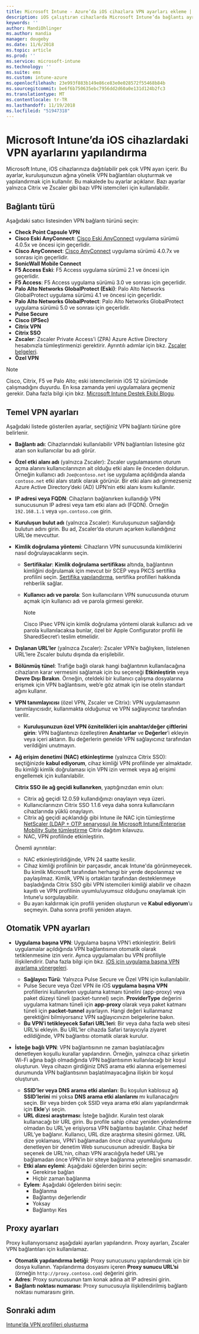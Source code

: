 ```yaml
---
title: Microsoft Intune - Azure’da iOS cihazlara VPN ayarları ekleme | Microsoft Docs
description: iOS çalıştıran cihazlarda Microsoft Intune’da bağlantı ayrıntıları, kimlik doğrulama yöntemleri ve temel ayarlarda bölünmüş tünel; tanımlayıcı ile özel VPN ayarları ve anahtar-değer çiftleri; Safari URL’lerini içeren uygulama başına VPN ayarları, SSID veya DNS arama etki alanları ile isteğe bağlı VPN’ler; bir yapılandırma betiği, IP veya FQDN adresini içeren proxy ayarları ile TCP bağlantı noktası dahil olmak üzere sanal özel ağ (VPN) yapılandırma ayarlarını kullanarak bir VPN yapılandırma profili ekleyin veya oluşturun.
keywords: ''
author: MandiOhlinger
ms.author: mandia
manager: dougeby
ms.date: 11/6/2018
ms.topic: article
ms.prod: ''
ms.service: microsoft-intune
ms.technology: ''
ms.suite: ems
ms.custom: intune-azure
ms.openlocfilehash: 23e993f883b149e86ce83e0e028572f55468b84b
ms.sourcegitcommit: be6f6b750635ebc7956dd2d60a0e131d124b2fc3
ms.translationtype: MT
ms.contentlocale: tr-TR
ms.lasthandoff: 11/19/2018
ms.locfileid: "51947318"
---
```

# <a name="configure-vpn-settings-on-ios-devices-in-microsoft-intune"></a>Microsoft Intune’da iOS cihazlardaki VPN ayarlarını yapılandırma

Microsoft Intune, iOS cihazlarınıza dağıtılabilir pek çok VPN ayarı içerir. Bu ayarlar, kuruluşunuzun ağına yönelik VPN bağlantıları oluşturmak ve yapılandırmak için kullanılır. Bu makalede bu ayarlar açıklanır. Bazı ayarlar yalnızca Citrix ve Zscaler gibi bazı VPN istemcileri için kullanılabilir.

## <a name="connection-type"></a>Bağlantı türü

Aşağıdaki satıcı listesinden VPN bağlantı türünü seçin:

- **Check Point Capsule VPN**
- **Cisco Eski AnyConnect**: [Cisco Eski AnyConnect](https://itunes.apple.com/app/cisco-legacy-anyconnect/id392790924) uygulama sürümü 4.0.5x ve öncesi için geçerlidir.
- **Cisco AnyConnect**: [Cisco AnyConnect](https://itunes.apple.com/app/cisco-anyconnect/id1135064690) uygulama sürümü 4.0.7x ve sonrası için geçerlidir.
- **SonicWall Mobile Connect**
- **F5 Access Eski**: F5 Access uygulama sürümü 2.1 ve öncesi için geçerlidir.
- **F5 Access**: F5 Access uygulama sürümü 3.0 ve sonrası için geçerlidir.
- **Palo Alto Networks GlobalProtect (Eski)**: Palo Alto Networks GlobalProtect uygulama sürümü 4.1 ve öncesi için geçerlidir.
- **Palo Alto Networks GlobalProtect**: Palo Alto Networks GlobalProtect uygulama sürümü 5.0 ve sonrası için geçerlidir.
- **Pulse Secure**
- **Cisco (IPSec)**
- **Citrix VPN**
- **Citrix SSO**
- **Zscaler**: Zscaler Private Access’i (ZPA) Azure Active Directory hesabınızla tümleştirmenizi gerektirir. Ayrıntılı adımlar için bkz. [Zscaler belgeleri](https://help.zscaler.com/zpa/configuration-example-microsoft-azure-ad#Azure_UserSSO). 
- **Özel VPN**

> [!NOTE]
> Cisco, Citrix, F5 ve Palo Alto; eski istemcilerinin iOS 12 sürümünde çalışmadığını duyurdu. En kısa zamanda yeni uygulamalara geçmeniz gerekir. Daha fazla bilgi için bkz. [Microsoft Intune Destek Ekibi Blogu](https://go.microsoft.com/fwlink/?linkid=2013806&clcid=0x409).

## <a name="base-vpn-settings"></a>Temel VPN ayarları

Aşağıdaki listede gösterilen ayarlar, seçtiğiniz VPN bağlantı türüne göre belirlenir.  

- **Bağlantı adı**: Cihazlarındaki kullanılabilir VPN bağlantıları listesine göz atan son kullanıcılar bu adı görür.
- **Özel etki alanı adı** (yalnızca Zscaler): Zscaler uygulamasının oturum açma alanını kullanıcılarınızın ait olduğu etki alanı ile önceden doldurun. Örneğin kullanıcı adı `Joe@contoso.net` ise uygulama açıldığında alanda `contoso.net` etki alanı statik olarak görünür. Bir etki alanı adı girmezseniz Azure Active Directory’deki (AD) UPN’nin etki alanı kısmı kullanılır.
- **IP adresi veya FQDN**: Cihazların bağlanırken kullandığı VPN sunucusunun IP adresi veya tam etki alanı adı (FQDN). Örneğin `192.168.1.1` veya `vpn.contoso.com` girin.
- **Kuruluşun bulut adı** (yalnızca Zscaler): Kuruluşunuzun sağlandığı bulutun adını girin. Bu ad, Zscaler’da oturum açarken kullandığınız URL’de mevcuttur.  
- **Kimlik doğrulama yöntemi**: Cihazların VPN sunucusunda kimliklerini nasıl doğrulayacaklarını seçin. 
  - **Sertifikalar**: **Kimlik doğrulama sertifikası** altında, bağlantının kimliğini doğrulamak için mevcut bir SCEP veya PKCS sertifika profilini seçin. [Sertifika yapılandırma](certificates-configure.md), sertifika profilleri hakkında rehberlik sağlar.
  - **Kullanıcı adı ve parola**: Son kullanıcıların VPN sunucusunda oturum açmak için kullanıcı adı ve parola girmesi gerekir.  

    > [!NOTE]
    > Cisco IPsec VPN için kimlik doğrulama yöntemi olarak kullanıcı adı ve parola kullanılacaksa bunlar, özel bir Apple Configurator profili ile SharedSecret’ı teslim etmelidir.

- **Dışlanan URL’ler** (yalnızca Zscaler): Zscaler VPN’e bağlıyken, listelenen URL’lere Zscaler bulutu dışında da erişilebilir. 

- **Bölünmüş tünel**: Trafiğe bağlı olarak hangi bağlantının kullanılacağına cihazların karar vermesini sağlamak için bu seçeneği **Etkinleştirin** veya **Devre Dışı Bırakın**. Örneğin, oteldeki bir kullanıcı çalışma dosyalarına erişmek için VPN bağlantısını, web’e göz atmak için ise otelin standart ağını kullanır.

- **VPN tanımlayıcısı** (özel VPN, Zscaler ve Citrix): VPN uygulamasının tanımlayıcısıdır, kullanmakta olduğunuz ve VPN sağlayıcınız tarafından verilir.
  - **Kuruluşunuzun özel VPN öznitelikleri için anahtar/değer çiftlerini girin**: VPN bağlantınızı özelleştiren **Anahtarlar** ve **Değerler**’i ekleyin veya içeri aktarın. Bu değerlerin genelde VPN sağlayıcınız tarafından verildiğini unutmayın.

- **Ağ erişim denetimi (NAC) etkinleştirme** (yalnızca Citrix SSO): seçtiğinizde **kabul ediyorum**, cihaz kimliği VPN profilinde yer almaktadır. Bu kimliği kimlik doğrulaması için VPN izin vermek veya ağ erişimi engellemek için kullanılabilir.

  **Citrix SSO ile ağ geçidi kullanırken**, yaptığınızdan emin olun:

  - Citrix ağ geçidi 12.0.59 kullandığınızı onaylayın veya üzeri.
  - Kullanıcılarınızın Citrix SSO 1.1.6 veya daha sonra kullanıcıların cihazlarında yüklü onaylayın.
  - Citrix ağ geçidi açıklandığı gibi Intune ile NAC için tümleştirme [NetScaler (LDAP + OTP senaryosu) ile Microsoft Intune/Enterprise Mobility Suite tümleştirme](https://www.citrix.com/content/dam/citrix/en_us/documents/guide/integrating-microsoft-intune-enterprise-mobility-suite-with-netscaler.pdf) Citrix dağıtım kılavuzu.
  - NAC, VPN profilinde etkinleştirin.

  Önemli ayrıntılar:  

  - NAC etkinleştirildiğinde, VPN 24 saatte kesilir.
  - Cihaz kimliği profilinin bir parçasıdır, ancak Intune'da görünmeyecek. Bu kimlik Microsoft tarafından herhangi bir yerde depolanmaz ve paylaşılmaz. Kimlik, VPN iş ortakları tarafından desteklenmeye başladığında Citrix SSO gibi VPN istemcileri kimliği alabilir ve cihazın kayıtlı ve VPN profilinin uyumlu/uyumsuz olduğunu onaylamak için Intune’u sorgulayabilir.
  - Bu ayarı kaldırmak için profili yeniden oluşturun ve **Kabul ediyorum**’u seçmeyin. Daha sonra profili yeniden atayın.

## <a name="automatic-vpn-settings"></a>Otomatik VPN ayarları

- **Uygulama başına VPN**: Uygulama başına VPN’i etkinleştirir. Belirli uygulamalar açıldığında VPN bağlantısının otomatik olarak tetiklenmesine izin verir. Ayrıca uygulamaları bu VPN profiliyle ilişkilendirir. Daha fazla bilgi için bkz. [iOS için uygulama başına VPN ayarlama yönergeleri](vpn-setting-configure-per-app.md).
  - **Sağlayıcı Türü**: Yalnızca Pulse Secure ve Özel VPN için kullanılabilir.
  - Pulse Secure veya Özel VPN ile iOS **uygulama başına VPN** profillerini kullanırken uygulama katmanı tünelini (app-proxy) veya paket düzeyi tüneli (packet-tunnel) seçin. **ProviderType** değerini uygulama katmanı tüneli için **app-proxy** olarak veya paket katmanı tüneli için **packet-tunnel** ayarlayın. Hangi değeri kullanmanız gerektiğini bilmiyorsanız VPN sağlayıcınızın belgelerine bakın.
  - **Bu VPN’i tetikleyecek Safari URL’leri**: Bir veya daha fazla web sitesi URL’si ekleyin. Bu URL’ler cihazda Safari tarayıcıyla ziyaret edildiğinde, VPN bağlantısı otomatik olarak kurulur.

- **İsteğe bağlı VPN**: VPN bağlantısının ne zaman başlatılacağını denetleyen koşullu kurallar yapılandırın. Örneğin, yalnızca cihaz şirketin Wi-Fi ağına bağlı olmadığında VPN bağlantısının kullanılacağı bir koşul oluşturun. Veya cihazın girdiğiniz DNS arama etki alanına erişememesi durumunda VPN bağlantısının başlatılmayacağına ilişkin bir koşul oluşturun.

  - **SSID’ler veya DNS arama etki alanları**: Bu koşulun kablosuz ağ **SSID’lerini** mi yoksa **DNS arama etki alanlarını** mı kullanacağını seçin. Bir veya birden çok SSID veya arama etki alanı yapılandırmak için **Ekle**’yi seçin.
  - **URL dizesi araştırması**: İsteğe bağlıdır. Kuralın test olarak kullanacağı bir URL girin. Bu profile sahip cihaz yeniden yönlendirme olmadan bu URL’ye erişiyorsa VPN bağlantısı başlatılır. Cihaz hedef URL’ye bağlanır. Kullanıcı, URL dize araştırma sitesini görmez. URL dize yoklaması, VPN’i bağlamadan önce cihaz uyumluluğunu denetleyen bir denetim Web sunucusunun adresidir. Başka bir seçenek de URL’nin, cihazı VPN aracılığıyla hedef URL’ye bağlamadan önce VPN’in bir siteye bağlanma yeteneğini sınamasıdır.
  - **Etki alanı eylemi**: Aşağıdaki öğelerden birini seçin:
    - Gerekirse bağlan
    - Hiçbir zaman bağlanma
  - **Eylem**: Aşağıdaki öğelerden birini seçin:
    - Bağlanma
    - Bağlantıyı değerlendir
    - Yoksay
    - Bağlantıyı Kes

## <a name="proxy-settings"></a>Proxy ayarları

Proxy kullanıyorsanız aşağıdaki ayarları yapılandırın. Proxy ayarları, Zscaler VPN bağlantıları için kullanılamaz.  

- **Otomatik yapılandırma betiği**: Proxy sunucusunu yapılandırmak için bir dosya kullanın. Yapılandırma dosyasını içeren **Proxy sunucu URL’si** (örneğin `http://proxy.contoso.com`) değerini girin.
- **Adres**: Proxy sunucusunun tam konak adına ait IP adresini girin.
- **Bağlantı noktası numarası**: Proxy sunucusuyla ilişkilendirilmiş bağlantı noktası numarasını girin.

## <a name="next-step"></a>Sonraki adım
[Intune’da VPN profilleri oluşturma](vpn-settings-configure.md)  
